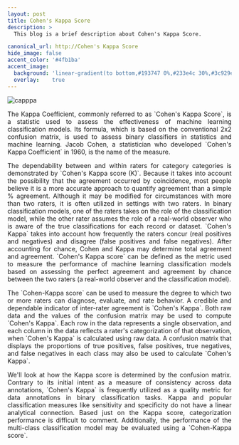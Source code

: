 ```yaml
---
layout: post
title: Cohen's Kappa Score
description: >
  This blog is a brief description about Cohen's Kappa Score.

canonical_url: http://Cohen's Kappa Score
hide_image: false
accent_color: '#4fb1ba'
accent_image:
  background: 'linear-gradient(to bottom,#193747 0%,#233e4c 30%,#3c929e 50%,#d5d5d4 70%,#cdccc8 100%)'
  overlay:    true
---
```


![capppa](https://user-images.githubusercontent.com/37147511/201522787-9fcc6a70-5068-4184-b016-bb8650536717.jpg)

<p><div style="text-align: justify">The Kappa Coefficient, commonly referred to as `Cohen's Kappa Score`, is a statistic used to assess the effectiveness of machine learning classification models. Its formula, which is based on the conventional 2x2 confusion matrix, is used to assess binary classifiers in statistics and machine learning. Jacob Cohen, a statistician who developed `Cohen's Kappa Coefficient` in 1960, is the name of the measure.</div></p>

<p><div style="text-align: justify">The dependability between and within raters for category categories is demonstrated by `Cohen's Kappa score (K)`. Because it takes into account the possibility that the agreement occurred by coincidence, most people believe it is a more accurate approach to quantify agreement than a simple % agreement. Although it may be modified for circumstances with more than two raters, it is often utilized in settings with two raters. In binary classification models, one of the raters takes on the role of the classification model, while the other rater assumes the role of a real-world observer who is aware of the true classifications for each record or dataset. `Cohen's Kappa` takes into account how frequently the raters concur (real positives and negatives) and disagree (false positives and false negatives). After accounting for chance, Cohen and Kappa may determine total agreement and agreement.
`Cohen's Kappa score` can be defined as the metric used to measure the performance of machine learning classification models based on assessing the perfect agreement and agreement by chance between the two raters (a real-world observer and the classification model).</div></p>

<p><div style="text-align: justify">The `Cohen-Kappa score` can be used to measure the degree to which two or more raters can diagnose, evaluate, and rate behavior. A credible and dependable indicator of inter-rater agreement is `Cohen's Kappa`. Both raw data and the values of the confusion matrix may be used to compute `Cohen's Kappa`. Each row in the data represents a single observation, and each column in the data reflects a rater's categorization of that observation, when `Cohen's Kappa` is calculated using raw data. A confusion matrix that displays the proportions of true positives, false positives, true negatives, and false negatives in each class may also be used to calculate `Cohen's Kappa`.</div></p>

<p><div style="text-align: justify">We'll look at how the Kappa score is determined by the confusion matrix. Contrary to its initial intent as a measure of consistency across data annotations, `Cohen's Kappa` is frequently utilized as a quality metric for data annotations in binary classification tasks. Kappa and popular classification measures like sensitivity and specificity do not have a linear analytical connection. Based just on the Kappa score, categorization performance is difficult to comment. Additionally, the performance of the multi-class classification model may be evaluated using a `Cohen-Kappa score`.
</div></p>

